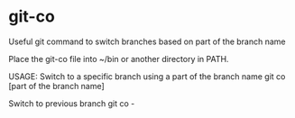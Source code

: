 # git-co
Useful git command to switch branches based on part of the branch name

Place the git-co file into ~/bin or another directory in PATH.

USAGE:
Switch to a specific branch using a part of the branch name
git co [part of the branch name] 

Switch to previous branch
git co -

